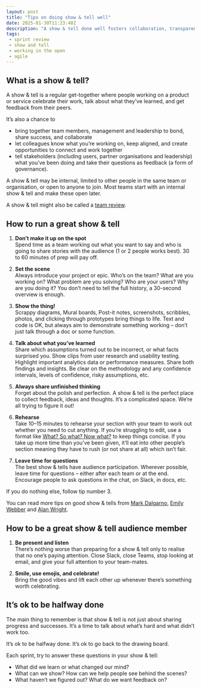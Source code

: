 ```yaml
---
layout: post
title: "Tips on doing show & tell well"
date: 2025-01-30T11:23:48Z
description: "A show & tell done well fosters collaboration, transparency, and continuous improvement within the team and with stakeholders. Here’s some tips to help."
tags:
 - sprint review
 - show and tell
 - working in the open
 - agile
---
```


## What is a show & tell?

A show & tell is a regular get-together where people working on a product or service celebrate their work, talk about what they’ve learned, and get feedback from their peers. 

It’s also a chance to 

* bring together team members, management and leadership to bond, share success, and collaborate  
* let colleagues know what you’re working on, keep aligned, and create opportunities to connect and work together  
* tell stakeholders (including users, partner organisations and leadership) what you’ve been doing and take their questions as feedback (a form of governance).

A show & tell may be internal, limited to other people in the same team or organisation, or open to anyone to join. Most teams start with an internal show & tell and make these open later.

A show & tell might also be called a [team review](https://www.gov.uk/service-manual/agile-delivery/agile-tools-techniques#team-review-show-and-tell).

## How to run a great show & tell

1. **Don’t make it up on the spot**  
Spend time as a team working out what you want to say and who is going to share stories with the audience (1 or 2 people works best). 30 to 60 minutes of prep will pay off.

2. **Set the scene**   
Always introduce your project or epic. Who’s on the team? What are you working on? What problem are you solving? Who are your users? Why are you doing it? You don’t need to tell the full history, a 30-second overview is enough.

3. **Show the thing\!**  
Scrappy diagrams, Mural boards, Post-it notes, screenshots, scribbles, photos, and clicking through prototypes bring things to life. Text and code is OK, but always aim to demonstrate something working – don’t just talk through a doc or some function.

4. **Talk about what you’ve learned**  
Share which assumptions turned out to be incorrect, or what facts surprised you. Show clips from user research and usability testing. Highlight important analytics data or performance measures. Share both findings and insights. Be clear on the methodology and any confidence intervals, levels of confidence, risky assumptions, etc. 

5. **Always share unfinished thinking**  
Forget about the polish and perfection. A show & tell is the perfect place to collect feedback, ideas and thoughts. It’s a complicated space. We’re all trying to figure it out! 

6. **Rehearse**  
Take 10–15 minutes to rehearse your section with your team to work out whether you need to cut anything. If you’re struggling to edit, use a format like [What? So what? Now what?](https://visitmy.website/2023/04/18/formats-for-show-and-tells/#what-so-what-now-what) to keep things concise. If you take up more time than you’ve been given, it’ll eat into other people’s section meaning they have to rush (or not share at all) which isn’t fair.

7. **Leave time for questions**  
The best show & tells have audience participation. Wherever possible, leave time for questions – either after each team or at the end. Encourage people to ask questions in the chat, on Slack, in docs, etc. 

If you do nothing else, follow tip number 3. 

You can read more tips on good show & tells from [Mark Dalgarno](https://markdalgarno.medium.com/the-show-and-tell-what-its-for-and-how-to-do-it-right-32c2c7b3708b), [Emily Webber](https://emilywebber.co.uk/a-decent-remote-show-and-tell-set-up/) and [Alan Wright](https://alaniswright.com/blog/running-effective-show-tells/).

## How to be a great show & tell audience member

1. **Be present and listen**  
There’s nothing worse than preparing for a show & tell only to realise that no one’s paying attention. Close Slack, close Teams, stop looking at email, and give your full attention to your team-mates.  

2. **Smile, use emojis, and celebrate\!**  
Bring the good vibes and lift each other up whenever there’s something worth celebrating.
   
## It’s ok to be halfway done
   
The main thing to remember is that show & tell is not just about sharing progress and successes. It’s a time to talk about what’s hard and what didn’t work too.
   
It’s ok to be halfway done. It’s ok to go back to the drawing board.
   
Each sprint, try to answer these questions in your show & tell:
   
- What did we learn or what changed our mind?
- What can we show? How can we help people see behind the scenes?
- What haven’t we figured out? What do we want feedback on?